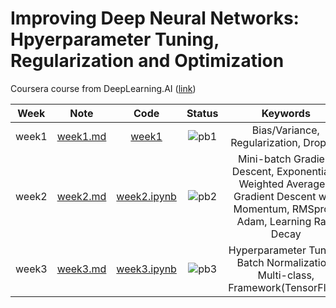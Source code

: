 # Improving Deep Neural Networks: Hpyerparameter Tuning, Regularization and Optimization
Coursera course from DeepLearning.AI ([link](https://www.coursera.org/learn/deep-neural-network?specialization=deep-learning))

<div align="center">

| **Week** |                                              **Note**                                             |                                                 **Code**                                                |              **Status**              |                    **Keywords**                     |
|:--------:|:-------------------------------------------------------------------------------------------------:|:-------------------------------------------------------------------------------------------------------:|:------------------------------------:|:-------------------------------------------------------------------------------------------------------:|
|   week1  | [week1.md](https://github.com/yixiaowang2001/Deep-Learning_Notes/blob/main/Course2/note/week1.md) | [week1](https://github.com/yixiaowang2001/Deep-Learning_Notes/blob/main/Course2/code/week1) |  ![pb1](https://progress-bar.dev/100) | Bias/Variance, Regularization, Dropout |
|   week2  | [week2.md](https://github.com/yixiaowang2001/Deep-Learning_Notes/blob/main/Course2/note/week2.md) | [week2.ipynb](https://github.com/yixiaowang2001/Deep-Learning_Notes/blob/main/Course2/code/week2.ipynb) |  ![pb2](https://progress-bar.dev/100) | Mini-batch Gradient Descent, Exponentially Weighted Averages, Gradient Descent with Momentum, RMSprop, Adam, Learning Rate Decay |
|   week3  | [week3.md](https://github.com/yixiaowang2001/Deep-Learning_Notes/blob/main/Course2/note/week3.md) | [week3.ipynb](https://github.com/yixiaowang2001/Deep-Learning_Notes/blob/main/Course2/code/week3.ipynb) |  ![pb3](https://progress-bar.dev/100)  |  Hyperparameter Tuning, Batch Normalization, Multi-class, Framework(TensorFlow)  |
</div>